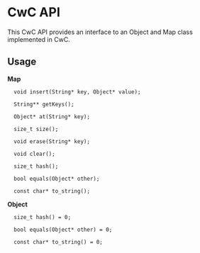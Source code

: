 # CwC API

This CwC API provides an interface to an Object and Map class implemented in CwC.  
  
## Usage
**Map**  
```
  void insert(String* key, Object* value);
 
  String** getKeys();

  Object* at(String* key);

  size_t size();

  void erase(String* key);

  void clear();

  size_t hash();

  bool equals(Object* other);

  const char* to_string();
```  
**Object**  
```
  size_t hash() = 0;

  bool equals(Object* other) = 0;

  const char* to_string() = 0;
```
